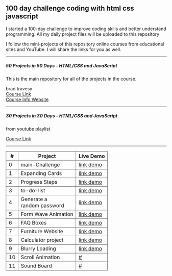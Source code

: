  <h2>100 day challenge coding with html css javascript</h2>
    <p>
      I started a 100-day challenge to improve coding skills and better
      understand programming. All my daily project files will be uploaded to
      this repository
    </p>
    <p>
      I follow the mini-projects of this repository online courses from
      educational sites and YouTube. I will share the links for you as well.
    </p>
    <hr />
    <h5>50 Projects in 50 Days - HTML/CSS and JavaScript</h5>
    <p>This is the main repository for all of the projects in the course.</p>
    <span>brad travesy</span><br />
    <a
      href="https://www.udemy.com/course/50-projects-50-days/?couponCode=GENAISALE24" target="_blank"
      >Course Link</a
    >
    <br />
    <a href="https://50projects50days.com/">Course Info Website</a>
    <hr />
    <h5>30 Projects in 30 Days - HTML/CSS and JavaScript</h5>
    <p>from youtube playlist</p>
    <a
      href="https://www.youtube.com/playlist?list=PLjwm_8O3suyOgDS_Z8AWbbq3zpCmR-WE9" target="_blank"
      >Course Link</a
    >
    <hr />
    <table>
      <tr>
        <th style="border: 1px solid #555">#</th>
        <th style="border: 1px solid #555">Project</th>
        <th style="border: 1px solid #555">Live Demo</th>
      </tr>
      <tr>
        <td style="border: 1px solid #555">0</td>
        <td style="border: 1px solid #555">main-Challenge</td>
        <td style="border: 1px solid #555">
          <a href="https://my-100-day-chalenge.vercel.app/" target="_blank">link demo</a>
        </td>
      </tr>
      <tr>
        <td style="border: 1px solid #555">1</td>
        <td style="border: 1px solid #555">Expanding Cards</td>
        <td style="border: 1px solid #555">
          <a href="https://imsrdev-expanding-cards.vercel.app/" target="_blank">link demo</a>
        </td>
      </tr>
      <tr>
        <td style="border: 1px solid #555">2</td>
        <td style="border: 1px solid #555">Progress Steps</td>
        <td style="border: 1px solid #555">
          <a href="https://imsrdev-progress-steps.vercel.app/" target="_blank">link demo</a>
        </td>
      </tr>
      <tr>
        <td style="border: 1px solid #555">3</td>
        <td style="border: 1px solid #555">to-do-list</td>
        <td style="border: 1px solid #555">
          <a href="https://imsrdev-to-do-list.vercel.app/" target="_blank">link demo</a>
        </td>
      </tr>
      <tr>
        <td style="border: 1px solid #555">4</td>
        <td style="border: 1px solid #555">
          Generate a <br />
          random password
        </td>
        <td style="border: 1px solid #555">
          <a href="https://imsrdev-i-generate-a-random-password.vercel.app/" target="_blank"
            >link demo</a
          >
        </td>
      </tr>
      <tr>
        <td style="border: 1px solid #555">5</td>
        <td style="border: 1px solid #555">Form Wave Animation</td>
        <td style="border: 1px solid #555">
          <a href="https://imsrdev-form-wave-animation.vercel.app/" target="_blank"
            >link demo</a
          >
        </td>
      </tr>
      <tr>
        <td style="border: 1px solid #555">6</td>
        <td style="border: 1px solid #555">FAQ Boxes</td>
        <td style="border: 1px solid #555">
          <a href="https://imsrdev-faq-boxes.vercel.app/" target="_blank">link demo</a>
        </td>
      </tr>
     <tr>
        <td style="border: 1px solid #555">7</td>
        <td style="border: 1px solid #555">Furniture Website</td>
        <td style="border: 1px solid #555">
          <a href="https://imsrdev-furniture-website.vercel.app/" target="_blank">link demo</a>
        </td>
      </tr>
      <tr>
        <td style="border: 1px solid #555">8</td>
        <td style="border: 1px solid #555">Calculator project</td>
        <td style="border: 1px solid #555">
          <a href="https://imsrdev-calculator-project.vercel.app/" target="_blank">link demo</a>
        </td>
      </tr>
       <tr>
        <td style="border: 1px solid #555">9</td>
        <td style="border: 1px solid #555">Blurry Loading</td>
        <td style="border: 1px solid #555">
          <a href="https://imdrdev-blurry-loading.vercel.app/" target="_blank">link demo</a>
        </td>
      </tr>
      <tr>
        <td style="border: 1px solid #555">10</td>
        <td style="border: 1px solid #555">Scroll Animation</td>
        <td style="border: 1px solid #555">
          <a href="#" target="_blank">#</a>
        </td>
      </tr>
      <tr>
        <td style="border: 1px solid #555">11</td>
        <td style="border: 1px solid #555">Sound Board</td>
        <td style="border: 1px solid #555">
          <a href="#" target="_blank">#</a>
        </td>
      </tr>
    </table>
